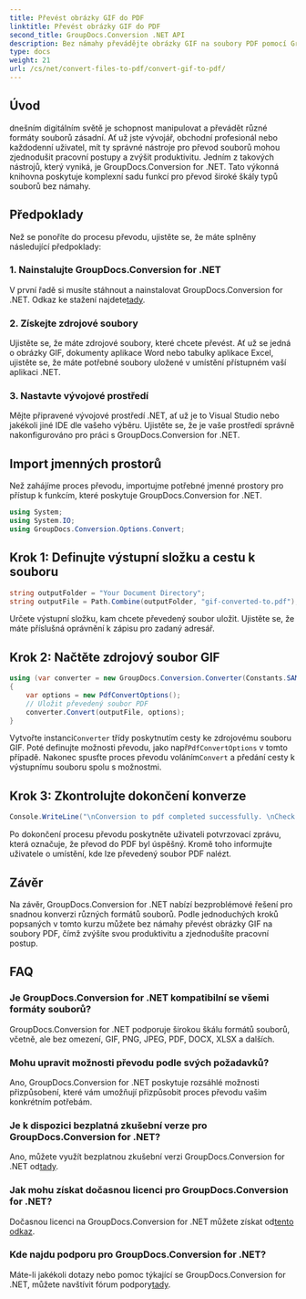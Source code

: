 ```yaml
---
title: Převést obrázky GIF do PDF
linktitle: Převést obrázky GIF do PDF
second_title: GroupDocs.Conversion .NET API
description: Bez námahy převádějte obrázky GIF na soubory PDF pomocí GroupDocs.Conversion for .NET. Zvyšte produktivitu s tímto bezproblémovým řešením.
type: docs
weight: 21
url: /cs/net/convert-files-to-pdf/convert-gif-to-pdf/
---
```

## Úvod
dnešním digitálním světě je schopnost manipulovat a převádět různé formáty souborů zásadní. Ať už jste vývojář, obchodní profesionál nebo každodenní uživatel, mít ty správné nástroje pro převod souborů mohou zjednodušit pracovní postupy a zvýšit produktivitu. Jedním z takových nástrojů, který vyniká, je GroupDocs.Conversion for .NET. Tato výkonná knihovna poskytuje komplexní sadu funkcí pro převod široké škály typů souborů bez námahy.
## Předpoklady
Než se ponoříte do procesu převodu, ujistěte se, že máte splněny následující předpoklady:
### 1. Nainstalujte GroupDocs.Conversion for .NET
 V první řadě si musíte stáhnout a nainstalovat GroupDocs.Conversion for .NET. Odkaz ke stažení najdete[tady](https://releases.groupdocs.com/conversion/net/).
### 2. Získejte zdrojové soubory
Ujistěte se, že máte zdrojové soubory, které chcete převést. Ať už se jedná o obrázky GIF, dokumenty aplikace Word nebo tabulky aplikace Excel, ujistěte se, že máte potřebné soubory uložené v umístění přístupném vaší aplikaci .NET.
### 3. Nastavte vývojové prostředí
Mějte připravené vývojové prostředí .NET, ať už je to Visual Studio nebo jakékoli jiné IDE dle vašeho výběru. Ujistěte se, že je vaše prostředí správně nakonfigurováno pro práci s GroupDocs.Conversion for .NET.

## Import jmenných prostorů
Než zahájíme proces převodu, importujme potřebné jmenné prostory pro přístup k funkcím, které poskytuje GroupDocs.Conversion for .NET.
```csharp
using System;
using System.IO;
using GroupDocs.Conversion.Options.Convert;
```

## Krok 1: Definujte výstupní složku a cestu k souboru
```csharp
string outputFolder = "Your Document Directory";
string outputFile = Path.Combine(outputFolder, "gif-converted-to.pdf");
```
Určete výstupní složku, kam chcete převedený soubor uložit. Ujistěte se, že máte příslušná oprávnění k zápisu pro zadaný adresář.
## Krok 2: Načtěte zdrojový soubor GIF
```csharp
using (var converter = new GroupDocs.Conversion.Converter(Constants.SAMPLE_GIF))
{
    var options = new PdfConvertOptions();
    // Uložit převedený soubor PDF
    converter.Convert(outputFile, options);
}
```
 Vytvořte instanci`Converter` třídy poskytnutím cesty ke zdrojovému souboru GIF. Poté definujte možnosti převodu, jako např`PdfConvertOptions` v tomto případě. Nakonec spusťte proces převodu voláním`Convert` a předání cesty k výstupnímu souboru spolu s možnostmi.
## Krok 3: Zkontrolujte dokončení konverze
```csharp
Console.WriteLine("\nConversion to pdf completed successfully. \nCheck output in {0}", outputFolder);
```
Po dokončení procesu převodu poskytněte uživateli potvrzovací zprávu, která označuje, že převod do PDF byl úspěšný. Kromě toho informujte uživatele o umístění, kde lze převedený soubor PDF nalézt.

## Závěr
Na závěr, GroupDocs.Conversion for .NET nabízí bezproblémové řešení pro snadnou konverzi různých formátů souborů. Podle jednoduchých kroků popsaných v tomto kurzu můžete bez námahy převést obrázky GIF na soubory PDF, čímž zvýšíte svou produktivitu a zjednodušíte pracovní postup.
## FAQ
### Je GroupDocs.Conversion for .NET kompatibilní se všemi formáty souborů?
GroupDocs.Conversion for .NET podporuje širokou škálu formátů souborů, včetně, ale bez omezení, GIF, PNG, JPEG, PDF, DOCX, XLSX a dalších.
### Mohu upravit možnosti převodu podle svých požadavků?
Ano, GroupDocs.Conversion for .NET poskytuje rozsáhlé možnosti přizpůsobení, které vám umožňují přizpůsobit proces převodu vašim konkrétním potřebám.
### Je k dispozici bezplatná zkušební verze pro GroupDocs.Conversion for .NET?
 Ano, můžete využít bezplatnou zkušební verzi GroupDocs.Conversion for .NET od[tady](https://releases.groupdocs.com/).
### Jak mohu získat dočasnou licenci pro GroupDocs.Conversion for .NET?
 Dočasnou licenci na GroupDocs.Conversion for .NET můžete získat od[tento odkaz](https://purchase.groupdocs.com/temporary-license/).
### Kde najdu podporu pro GroupDocs.Conversion for .NET?
 Máte-li jakékoli dotazy nebo pomoc týkající se GroupDocs.Conversion for .NET, můžete navštívit fórum podpory[tady](https://forum.groupdocs.com/c/conversion/11).